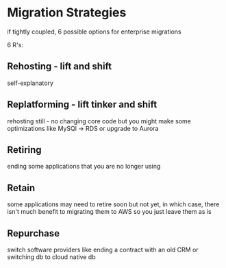 # Migration Strategies
if tightly coupled, 6 possible options for enterprise migrations

6 R's:
## Rehosting - lift and shift
self-explanatory

## Replatforming - lift tinker and shift
rehosting still -  no changing core code 
but you might make some optimizations like MySQl -> RDS or upgrade to Aurora

## Retiring
ending some applications that you are no longer using

## Retain
some applications may need to retire soon but not yet, in which case, there isn't much benefit to migrating them to AWS so you just leave them as is

## Repurchase
switch software providers like ending a contract with an old CRM or switching db to cloud native db
